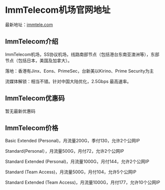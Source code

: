 # ImmTelecom机场官网地址

最新地址：[immtele.com](https://immtele.com/aff.php?aff=1570)

## ImmTelecom介绍

ImmTelecom机场，SS协议机场，线路南部节点（包括港台东南亚澳洲等），东部节点（包括日本，美国及加拿大）。

落地：香港有Jinx、Eons、PrimeSec，台新美以Kirino、Prime Security为主

流媒体解锁：相当不错。针对中国大陆优化，2.5Gbps 最高速率。

## ImmTelecom优惠码

暂无最新优惠码

## ImmTelecom价格

Basic Extended (Personal)，月流量200G，季付130，允许2个公网IP

Standard(Personal），月流量500G，月付72，允许2个公网IP

Standard Extended (Personal)，月流量1000G，月付144，允许2个公网IP

Standard (Team Access)，月流量500G，月付104，允许5个公网IP

Standard Extended (Team Access)，月流量1000G，月付177，允许10个公网IP

